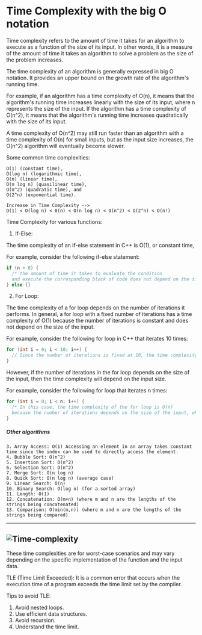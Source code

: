 # Time Complexity with the big O notation

Time complexity refers to the amount of time it takes for an algorithm to execute as a function of the size of its input.
In other words, it is a measure of the amount of time it takes an algorithm to solve a problem as the size of the problem increases.

The time complexity of an algorithm is generally expressed in big O notation.
It provides an upper bound on the growth rate of the algorithm's running time.

For example, if an algorithm has a time complexity of O(n), it means that the algorithm's running time increases linearly with the size of its input,
where n represents the size of the input. If the algorithm has a time complexity of O(n^2),
it means that the algorithm's running time increases quadratically with the size of its input.

A time complexity of O(n^2) may still run faster than an algorithm with a time complexity of O(n) for small inputs,
but as the input size increases, the O(n^2) algorithm will eventually become slower.

Some common time complexities:

```
O(1) (constant time),
O(log n) (logarithmic time),
O(n) (linear time),
O(n log n) (quasilinear time),
O(n^2) (quadratic time), and
O(2^n) (exponential time).

Increase in Time Complexity -->
O(1) < O(log n) < 0(n) < O(n log n) < O(n^2) < O(2^n) < O(n!)
```

Time Complexity for various functions:

1. If-Else:

The time complexity of an if-else statement in C++ is O(1), or constant time,

For example, consider the following if-else statement:

```cpp
if (n > 0) {
  /* the amount of time it takes to evaluate the condition
  and execute the corresponding block of code does not depend on the size of the input.*/
} else {}
```

2. For Loop:

The time complexity of a for loop depends on the number of iterations it performs.
In general, a for loop with a fixed number of iterations has a time complexity of O(1) because the number of iterations is constant
and does not depend on the size of the input.

For example, consider the following for loop in C++ that iterates 10 times:

```cpp
for (int i = 0; i < 10; i++) {
  // Since the number of iterations is fixed at 10, the time complexity of this for loop is O(1).
}
```

However, if the number of iterations in the for loop depends on the size of the input,
then the time complexity will depend on the input size.

For example, consider the following for loop that iterates n times:

```cpp
for (int i = 0; i < n; i++) {
  /* In this case, the time complexity of the for loop is O(n)
  because the number of iterations depends on the size of the input, which is represented by the variable n.*/
}
```

##### Other algorithms

```
3. Array Access: O(1) Accessing an element in an array takes constant time since the index can be used to directly access the element.
4. Bubble Sort: O(n^2)
5. Insertion Sort: O(n^2)
6. Selection Sort: O(n^2)
7. Merge Sort: O(n log n)
8. Quick Sort: O(n log n) (average case)
9. Linear Search: O(n)
10. Binary Search: O(log n) (for a sorted array)
11. Length: O(1)
12. Concatenation: O(m+n) (where m and n are the lengths of the strings being concatenated)
13. Comparison: O(min(m,n)) (where m and n are the lengths of the strings being compared)
```
--------------------------------------------------------------------------
![Time-complexity](https://user-images.githubusercontent.com/53911515/227717627-0e7671ac-1dc7-4863-8832-6fed71ef3e23.png)
--------------------------------------------------------------------------
These time complexities are for worst-case scenarios and may vary depending on the specific implementation of the function and the input data.

TLE (Time Limit Exceeded): It is a common error that occurs when the execution time of a program exceeds the time limit set by the compiler.

Tips to avoid TLE:

1. Avoid nested loops.
2. Use efficient data structures.
3. Avoid recursion.
4. Understand the time limit.
